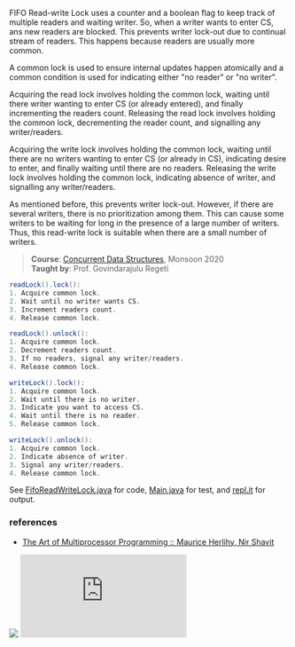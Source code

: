 FIFO Read-write Lock uses a counter and a
boolean flag to keep track of multiple readers
and waiting writer. So, when a writer wants to
enter CS, ans new readers are blocked. This
prevents writer lock-out due to continual
stream of readers. This happens because
readers are usually more common.

A common lock is used to ensure internal
updates happen atomically and a common
condition is used for indicating either "no
reader" or "no writer".

Acquiring the read lock involves holding the
common lock, waiting until there writer wanting to enter CS (or already entered), and finally
incrementing the readers count. Releasing the
read lock involves holding the common lock,
decrementing the reader count, and signalling
any writer/readers.

Acquiring the write lock involves holding the
common lock, waiting until there are no writers
wanting to enter CS (or already in CS),
indicating desire to enter, and finally waiting
until there are no readers. Releasing the write
lock involves holding the common lock,
indicating absence of writer, and signalling any
writer/readers.

As mentioned before, this prevents writer
lock-out. However, if there are several
writers, there is no prioritization among
them. This can cause some writers to be
waiting for long in the presence of a large
number of writers. Thus, this read-write lock is
suitable when there are a small number of
writers.

> **Course**: [Concurrent Data Structures], Monsoon 2020\
> **Taught by**: Prof. Govindarajulu Regeti

[Concurrent Data Structures]: https://github.com/iiithf/concurrent-data-structures

```java
readLock().lock():
1. Acquire common lock.
2. Wait until no writer wants CS.
3. Increment readers count.
4. Release common lock.
```

```java
readLock().unlock():
1. Acquire common lock.
2. Decrement readers count.
3. If no readers, signal any writer/readers.
4. Release common lock.
```

```java
writeLock().lock():
1. Acquire common lock.
2. Wait until there is no writer.
3. Indicate you want to access CS.
4. Wait until there is no reader.
5. Release common lock.
```

```java
writeLock().unlock():
1. Acquire common lock.
2. Indicate absence of writer.
3. Signal any writer/readers.
4. Release common lock.
```

See [FifoReadWriteLock.java] for code, [Main.java] for test, and [repl.it] for output.

[FifoReadWriteLock.java]: https://repl.it/@wolfram77/fifo-read-write-lock#FifoReadWriteLock.java
[Main.java]: https://repl.it/@wolfram77/fifo-read-write-lock#Main.java
[repl.it]: https://fifo-read-write-lock.wolfram77.repl.run


### references

- [The Art of Multiprocessor Programming :: Maurice Herlihy, Nir Shavit](https://dl.acm.org/doi/book/10.5555/2385452)

![](https://ga-beacon.deno.dev/G-G1E8HNDZYY:v51jklKGTLmC3LAZ4rJbIQ/github.com/javaf/fifo-read-write-lock)
![](https://ga-beacon.deno.dev/G-G1E8HNDZYY:v51jklKGTLmC3LAZ4rJbIQ/github.com/moocf/fifo-read-write-lock.java)
